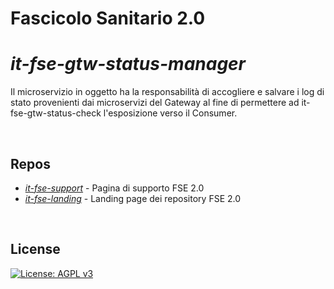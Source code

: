 # Fascicolo Sanitario 2.0

# _it-fse-gtw-status-manager_

Il microservizio in oggetto ha la responsabilità di accogliere e salvare i log di stato provenienti dai microservizi del Gateway al fine di permettere ad it-fse-gtw-status-check l'esposizione verso il Consumer.

<br/>

## Repos
- [*it-fse-support*](https://github.com/ministero-salute/it-fse-support) - Pagina di supporto FSE 2.0
- [*it-fse-landing*](https://github.com/ministero-salute/it-fse-landing) - Landing page dei repository FSE 2.0

<br/>

## License

[![License: AGPL v3](https://img.shields.io/badge/License-AGPL_v3-blue.svg)](https://www.gnu.org/licenses/agpl-3.0)